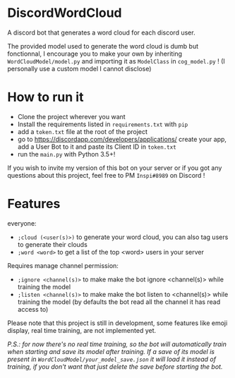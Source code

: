 # DiscordWordCloud
A discord bot that generates a word cloud for each discord user.

The provided model used to generate the word cloud is dumb but fonctionnal, 
I encourage you to make your own by inheriting `WordCloudModel/model.py` and importing it as `ModelClass` in `cog_model.py` ! 
(I personally use a custom model I cannot disclose)

# How to run it
- Clone the project wherever you want
- Install the requirements listed in `requirements.txt` with `pip`
- add a `token.txt` file at the root of the project
- go to https://discordapp.com/developers/applications/ create your app, add a User Bot to it and paste its Client ID in `token.txt`
- run the `main.py` with Python 3.5+!

If you wish to invite my version of this bot on your server or if you got any questions about this project, feel free to PM `Inspi#8989` on Discord !

# Features
everyone:
- `;cloud (<user(s)>)` to generate your word cloud, you can also tag users to generate their clouds
- `;word <word>` to get a list of the top \<word> users in your server

Requires manage channel permission:
- `;ignore <channel(s)>` to make make the bot ignore <channel(s)> while training the model
- `;listen <channel(s)>` to make make the bot listen to <channel(s)> while training the model 
(by defaults the bot read all the channel it has read access to)

Please note that this project is still in development, 
some features like emoji display, real time training, are not implemented yet.

*P.S.: for now there's no real time training, so the bot will automatically train when starting and save its model after training. If a save of its model is present in `WordCloudModel/your_model_save.json` it will load it instead of training, if you don't want that just delete the save before starting the bot.*
